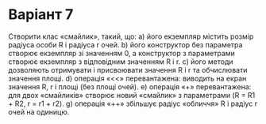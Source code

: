 # Варіант 7
Створити клас «смайлик», такий, що:
	а) його екземпляр містить розмір радіуса особи R і радіуса r очей.
	b) його конструктор без параметра створює екземпляр зі значенням 0, а
конструктор з параметрами створює екземпляр з відповідним значенням
R і r.
	c) його методи дозволяють отримувати і присвоювати значення R і r та
обчислювати значення площі.
	d) операція «<<» перевантажена: виводить на екран значення R, r і площі
(без площі очей).
	e) операція «+» перевантажена: для двох «смайликів» створює новий
«смайлик» з параметрами (R = R1 + R2, r = r1 + r2).
	g) операція «++» збільшує радіус «обличчя» R і радіус r очей на одиницю.
